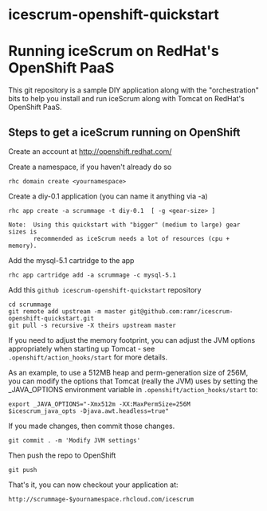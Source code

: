 icescrum-openshift-quickstart
=============================

Running iceScrum on RedHat's OpenShift PaaS
===========================================
This git repository is a sample DIY application along with the
"orchestration" bits to help you install and run iceScrum along with Tomcat
on RedHat's OpenShift PaaS.


Steps to get a iceScrum running on OpenShift
--------------------------------------------

Create an account at http://openshift.redhat.com/

Create a namespace, if you haven't already do so

    rhc domain create <yournamespace>

Create a diy-0.1 application (you can name it anything via -a)

    rhc app create -a scrummage -t diy-0.1  [ -g <gear-size> ]

    Note:  Using this quickstart with "bigger" (medium to large) gear sizes is
           recommended as iceScrum needs a lot of resources (cpu + memory). 

Add the mysql-5.1 cartridge to the app

    rhc app cartridge add -a scrummage -c mysql-5.1

Add this `github icescrum-openshift-quickstart` repository

    cd scrummage
    git remote add upstream -m master git@github.com:ramr/icescrum-openshift-quickstart.git
    git pull -s recursive -X theirs upstream master

If you need to adjust the memory footprint, you can adjust the JVM options
appropriately when starting up Tomcat - see `.openshift/action_hooks/start`
for more details.

As an example, to use a 512MB heap and perm-generation size of 256M, you can
modify the options that Tomcat (really the JVM) uses by setting the
_JAVA_OPTIONS environment variable in `.openshift/action_hooks/start` to:

    export _JAVA_OPTIONS="-Xmx512m -XX:MaxPermSize=256M $icescrum_java_opts -Djava.awt.headless=true"


If you made changes, then commit those changes.

    git commit . -m 'Modify JVM settings'

Then push the repo to OpenShift

    git push

That's it, you can now checkout your application at:

    http://scrummage-$yournamespace.rhcloud.com/icescrum

